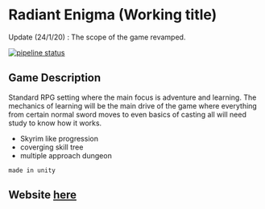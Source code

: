 # Radiant Enigma  (Working title)

Update (24/1/20) : The scope of the game revamped.

[![pipeline status](https://gitlab.com/eastern-legion/soulslinked/badges/master/pipeline.svg)](https://gitlab.com/eastern-legion/soulslinked/commits/master)

## Game Description

Standard RPG setting where the main focus is adventure and learning.
The mechanics of learning will be the main drive of the game where everything from certain normal sword moves to even basics of casting all will need study to know how it works.

- Skyrim like progression
- coverging skill tree
- multiple approach dungeon

`made in unity`

## Website [here](https://eastern-legion.gitlab.io/soulslinked/)
